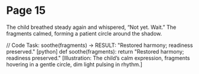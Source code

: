 # Page 15

The child breathed steady again and whispered, “Not yet. Wait.”
The fragments calmed, forming a patient circle around the shadow.

// Code Task: soothe(fragments) → RESULT: "Restored harmony; readiness preserved."
[python]
def soothe(fragments):
	return "Restored harmony; readiness preserved."
[Illustration: The child’s calm expression, fragments hovering in a gentle circle, dim light pulsing in rhythm.]
